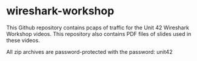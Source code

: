 # wireshark-workshop
This Github repository contains pcaps of traffic for the Unit 42 Wireshark Workshop videos.
This repository also contains PDF files of slides used in these videos.

All zip archives are password-protected with the password: unit42

